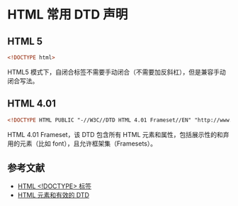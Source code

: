 # HTML 常用 DTD 声明

## HTML 5

```html
<!DOCTYPE html>
```

HTML5 模式下，自闭合标签不需要手动闭合（不需要加反斜杠），但是兼容手动闭合写法。

## HTML 4.01

```html
<!DOCTYPE HTML PUBLIC "-//W3C//DTD HTML 4.01 Frameset//EN" "http://www.w3.org/TR/html4/frameset.dtd">
```

HTML 4.01 Frameset，该 DTD 包含所有 HTML 元素和属性，包括展示性的和弃用的元素（比如 font），且允许框架集（Framesets）。

## 参考文献

* [HTML <!DOCTYPE> 标签](https://www.w3school.com.cn/tags/tag_doctype.asp)
* [HTML 元素和有效的 DTD](https://www.w3school.com.cn/tags/html_ref_dtd.asp)

